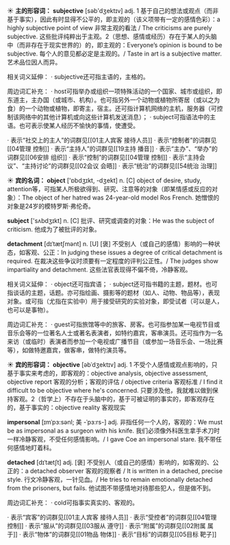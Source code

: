 ☀ <span class="category">**主的形容词：**</span>
<span class="vocabulary">**subjective**</span> [səb'dӡektɪv] 
<span class="definition">adj. 1 基于自己的想法或观点（而非基于事实），因此有时显得不公平的，即主观的（该义项带有一定的感情色彩）：</span>a highly subjective point of view 非常主观的看法 / The criticisms are purely subjective. 这些批评纯粹出于主观。<span class="definition">2（思想、感情或经历）存在于某人的头脑中（而非存在于现实世界的）的，即主观的：</span>Everyone’s opinion is bound to be subjective. 每个人的意见都必定是主观的。/ Taste in art is a subjective matter. 艺术品位因人而异。

相关词义延伸：
· subjective还可指主语的，主格的。

周边词汇补充：
· host可指举办或组织一项特殊活动的一个国家、城市或组织，即东道主，主办国（或城市、机构）。也可指另外一个动物或植物所寄居（或以之为食）的一个动物或植物，即寄主，宿主。还可指计算机网络的主机，服务器（可控制该网络中的其他计算机或向这些计算机发送消息）；
· subject可指语法中的主语。也可表示使某人经历不愉快的事情，使遭受。

· 表示“社交上的主人”的词群见[[01主人宾客 接待人员]]
· 表示“控制者”的词群见[[04管理 控制]]
· 表示“主持人”的词群见[[19主持 播音]]
· 表示“主办”、“举办”的词群见[[06安排 组织]]
· 表示“控制”的词群见[[04管理 控制]]
· 表示“主持会议”、“主持讨论”的词群见[[02会议 会晤]]
· 表示“统治”的词群见[[54统治 治理]]

☀ <span class="category">**宾的名词：**</span>
<span class="vocabulary">**object**</span> ['ɒbdʒɪkt, -dʒekt] 
<span class="definition">n. [C] object of desire, study, attention等，可指某人所极欲得到、研究、注意等的对象（即某情感或反应的对象）：</span>The object of her hatred was 24-year-old model Ros French. 她憎恨的对象是24岁的模特罗斯·弗伦奇。

<span class="vocabulary">**subject**</span> ['sʌbdӡɪkt] 
<span class="definition">n. [C] 批评、研究或调查的对象：</span>He was the subject of criticism. 他成为了被批评的对象。
           
<span class="vocabulary">**detachment**</span> [dɪˈtætʃmənt]
<span class="definition">n. [U] [褒] 不受别人（或自己的感情）影响的一种状态，如客观、公正：</span>In judging these issues a degree of critical detachment is required. 在裁决这些争议时须要有一定程度的评判公正性。/ The judges show impartiality and detachment. 这些法官表现得不偏不倚，冷静客观。
 
相关词义延伸：
· object还可指宾语；
· subject还可指书籍的主题，题材。也可指谈话的主题，话题。亦可指绘画、摄影等的题材（如人、动物、物品等），表现对象。或可指（尤指在实验中）用于接受研究的实验对象，即受试者（可以是人，也可以是事物）。

周边词汇补充：
· guest可指旅馆等中的旅客、房客。也可指参加某一电视节目或音乐会等的一位著名人士或著名表演者，如特约嘉宾，客串演员。还可指作为一名来访（或临时）表演者而参加一个电视或广播节目（或参加一场音乐会、一场比赛等），如做特邀嘉宾，做客串，做特约演员等。

☀ <span class="category">**宾的形容词：**</span>
<span class="vocabulary">**objective**</span> [əbˈdʒektɪv]
<span class="definition">adj. 1 不受个人感情或观点影响的，只基于事实来考虑的，即客观的：</span>objective analysis, objective assessment, objective report 客观的分析；客观的评估 / objective criteria 客观标准 / I find it difficult to be objective where he's concerned. 只要涉及他，我就难以做到保持客观。<span class="definition">2（哲学上）不存在于头脑中的，基于可被证明的事实的，即客观存在的，基于事实的：</span>objective reality 客观现实
           
<span class="vocabulary">**impersonal**</span> [ɪmˈpɜ:sənl; 美 -ˈpɜ:rs-]
<span class="definition">adj. 非指任何一个人的，客观的：</span>We must be as impersonal as a surgeon with his knife. 我们必须像外科医生拿手术刀时一样冷静客观，不受任何感情影响。/ I gave Coe an impersonal stare. 我不带任何感情地盯着科。
           
<span class="vocabulary">**detached**</span> [dɪˈtætʃt]
<span class="definition">adj. [褒] 不受别人（或自己的感情）影响的，如客观的、公正的：</span>a detached observer 客观的观察者 / It is written in a detached, precise style. 行文冷静客观，一针见血。/ He tries to remain emotionally detached from the prisoners, but fails. 他试图不带感情地对待那些犯人，但是做不到。
 
周边词汇补充：
· cold可指事实真实的、客观的。

· 表示“宾客”的词群见[[01主人宾客 接待人员]]
· 表示“受控者”的词群见[[04管理 控制]]
· 表示“服从”的词群见[[03服从 遵守]]
· 表示“附属”的词群见[[02附属 属于]]
· 表示“物体”的词群见[[01物品 物体]]
· 表示“目标”的词群见[[05目标 靶子]]
